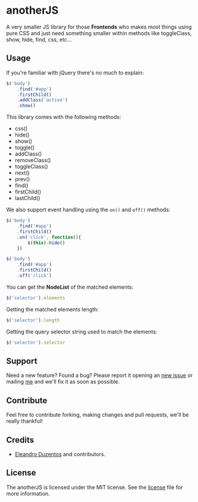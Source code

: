 # anotherJS

A very smaller JS library for those **Frontends** who makes most things using pure CSS and just need something smaller within methods like toggleClass, show, hide, find, css, etc...

## Usage

If you're familiar with jQuery there's no much to explain:

```javascript
$('body')
    .find('#app')
    .firstChild()
    .addClass('active')
    .show()
```

This library comes with the following methods:

- css()
- hide()
- show()
- toggle()
- addClass()
- removeClass()
- toggleClass()
- next()
- prev()
- find()
- firstChild()
- lastChild()

We also support event handling using the `on()` and `off()` methods:

```javascript
$('body')
    .find('#app')
    .firstChild()
    .on('click', function(){
        $(this).hide()
    })
```

```javascript
$('body')
    .find('#app')
    .firstChild()
    .off('click')
```

You can get the **NodeList** of the matched elements:

```javascript
$('selector').elements
```

Getting the matched elements length:

```javascript
$('selector').length
```

Getting the query selector string used to match the elements:

```javascript
$('selector').selector
```

## Support

Need a new feature? Found a bug? Please report it opening an [new issue](https://github.com/e200/anotherJS/issues/new) or mailing [me](mailto://eleandro@inbox.ru) and we'll fix it as soon as possible.

## Contribute

Feel free to contribute forking, making changes and pull requests, we'll be really thankful!

## Credits

- [Eleandro Duzentos](https://e200.github.io) and contributors.

## License

The anotherJS is licensed under the MIT license. See the [license](https://github.com/e200/anotherJS/blob/master/license.md) file for more information.
